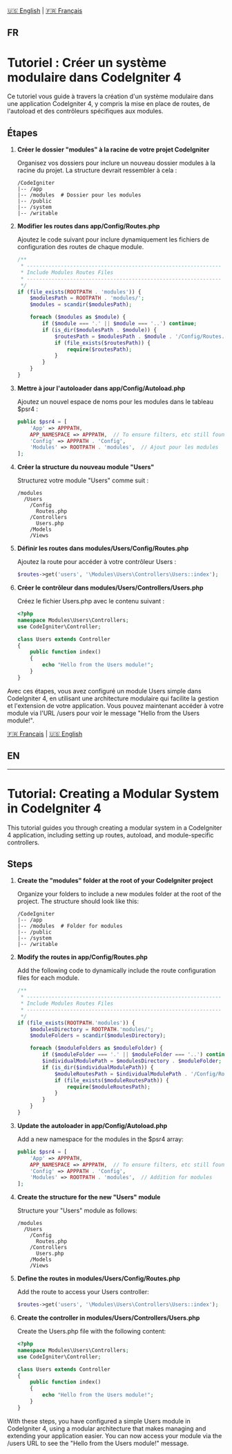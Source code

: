[🇺🇸 English](#en) | [🇫🇷 Français](#fr)
## FR
# Tutoriel : Créer un système modulaire dans CodeIgniter 4

Ce tutoriel vous guide à travers la création d'un système modulaire dans une application CodeIgniter 4, y compris la mise en place de routes, de l'autoload et des contrôleurs spécifiques aux modules.

## Étapes

1. **Créer le dossier "modules" à la racine de votre projet CodeIgniter**

    Organisez vos dossiers pour inclure un nouveau dossier modules à la racine du projet. La structure devrait ressembler à cela :

    ```
    /CodeIgniter
    |-- /app
    |-- /modules  # Dossier pour les modules
    |-- /public
    |-- /system
    |-- /writable
    ```

2. **Modifier les routes dans app/Config/Routes.php**

    Ajoutez le code suivant pour inclure dynamiquement les fichiers de configuration des routes de chaque module.

    ```php
    /**
     * ---------------------------------------------------------------
     * Include Modules Routes Files
     * ---------------------------------------------------------------
     */
    if (file_exists(ROOTPATH . 'modules')) {
        $modulesPath = ROOTPATH . 'modules/';
        $modules = scandir($modulesPath);

        foreach ($modules as $module) {
            if ($module === '.' || $module === '..') continue;
            if (is_dir($modulesPath . $module)) {
                $routesPath = $modulesPath . $module . '/Config/Routes.php';
                if (file_exists($routesPath)) {
                    require($routesPath);
                }
            }
        }
    }
    ```

3. **Mettre à jour l'autoloader dans app/Config/Autoload.php**

    Ajoutez un nouvel espace de noms pour les modules dans le tableau $psr4 :

    ```php
    public $psr4 = [
        'App' => APPPATH,
        APP_NAMESPACE => APPPATH,  // To ensure filters, etc still found
        'Config' => APPPATH . 'Config',
        'Modules' => ROOTPATH . 'modules',  // Ajout pour les modules
    ];
    ```

4. **Créer la structure du nouveau module "Users"**

    Structurez votre module "Users" comme suit :

    ```
    /modules
      /Users
        /Config
          Routes.php
        /Controllers
          Users.php
        /Models
        /Views
    ```

5. **Définir les routes dans modules/Users/Config/Routes.php**

    Ajoutez la route pour accéder à votre contrôleur Users :

    ```php
    $routes->get('users', '\Modules\Users\Controllers\Users::index');
    ```

6. **Créer le contrôleur dans modules/Users/Controllers/Users.php**

    Créez le fichier Users.php avec le contenu suivant :

    ```php
    <?php
    namespace Modules\Users\Controllers;
    use CodeIgniter\Controller;

    class Users extends Controller
    {
        public function index()
        {
            echo "Hello from the Users module!";
        }
    }
    ```

Avec ces étapes, vous avez configuré un module Users simple dans CodeIgniter 4, en utilisant une architecture modulaire qui facilite la gestion et l'extension de votre application. Vous pouvez maintenant accéder à votre module via l'URL /users pour voir le message "Hello from the Users module!".

[🇫🇷 Français](#fr) | [🇺🇸 English](#en) 
## EN
---
# Tutorial: Creating a Modular System in CodeIgniter 4

This tutorial guides you through creating a modular system in a CodeIgniter 4 application, including setting up routes, autoload, and module-specific controllers.

## Steps

1. **Create the "modules" folder at the root of your CodeIgniter project**

    Organize your folders to include a new modules folder at the root of the project. The structure should look like this:

    ```
    /CodeIgniter
    |-- /app
    |-- /modules  # Folder for modules
    |-- /public
    |-- /system
    |-- /writable
    ```
2. **Modify the routes in app/Config/Routes.php**

    Add the following code to dynamically include the route configuration files for each module.

    ```php
    /**
     * ---------------------------------------------------------------
     * Include Modules Routes Files
     * ---------------------------------------------------------------
     */
    if (file_exists(ROOTPATH.'modules')) {
        $modulesDirectory = ROOTPATH.'modules/';
        $moduleFolders = scandir($modulesDirectory);
    
        foreach ($moduleFolders as $moduleFolder) {
            if ($moduleFolder === '.' || $moduleFolder === '..') continue;
            $individualModulePath = $modulesDirectory . $moduleFolder;
            if (is_dir($individualModulePath)) {
                $moduleRoutesPath = $individualModulePath . '/Config/Routes.php';
                if (file_exists($moduleRoutesPath)) {
                    require($moduleRoutesPath);
                }
            }
        }
    }
    ```

3. **Update the autoloader in app/Config/Autoload.php**

    Add a new namespace for the modules in the $psr4 array:

    ```php
    public $psr4 = [
        'App' => APPPATH,
        APP_NAMESPACE => APPPATH,  // To ensure filters, etc still found
        'Config' => APPPATH . 'Config',
        'Modules' => ROOTPATH . 'modules',  // Addition for modules
    ];
    ```

4. **Create the structure for the new "Users" module**

    Structure your "Users" module as follows:

    ```
    /modules
      /Users
        /Config
          Routes.php
        /Controllers
          Users.php
        /Models
        /Views
    ```

5. **Define the routes in modules/Users/Config/Routes.php**

    Add the route to access your Users controller:

    ```php
    $routes->get('users', '\Modules\Users\Controllers\Users::index');
    ```

6. **Create the controller in modules/Users/Controllers/Users.php**

    Create the Users.php file with the following content:

    ```php
    <?php
    namespace Modules\Users\Controllers;
    use CodeIgniter\Controller;

    class Users extends Controller
    {
        public function index()
        {
            echo "Hello from the Users module!";
        }
    }
    ```

With these steps, you have configured a simple Users module in CodeIgniter 4, using a modular architecture that makes managing and extending your application easier. You can now access your module via the /users URL to see the "Hello from the Users module!" message.
